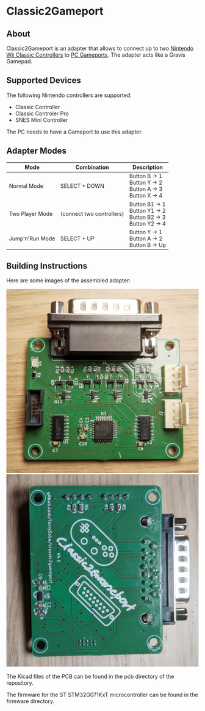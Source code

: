 Classic2Gameport
================

About
-----
Classic2Gameport is an adapter that allows to connect up to two [Nintendo Wii Classic Controllers](https://en.wikipedia.org/wiki/Classic_Controller) to [PC Gameports](https://en.wikipedia.org/wiki/Game_port).
The adapter acts like a Gravis Gamepad.

Supported Devices
-----------------

The following Nintendo controllers are supported:
 * Classic Controller
 * Classic Controler Pro
 * SNES Mini Controller

The PC needs to have a Gameport to use this adapter.


Adapter Modes
-------------

| Mode | Combination | Description |
|------|-------------|--|
| Normal Mode | SELECT + DOWN | Button B -> 1<br>Button Y -> 2<br>Button A -> 3<br>Button X -> 4 |
| Two Player Mode | (connect two controllers) | Button B1 -> 1<br>Button Y1 -> 2<br>Button B2 -> 3<br>Button Y2 -> 4<br>
| Jump'n'Run Mode | SELECT + UP | Button Y -> 1<br>Button A -> 2<br>Button B -> Up |

Building Instructions
---------------------

Here are some images of the assembled adapter:

![pcb v4 front](images/pcb_v4_front.jpg "PCB Version 4 Front")
![pcb v4 back](images/pcb_v4_back.jpg "PCB Version 4 Back")

The Kicad files of the PCB can be found in the pcb directory of the repository.

The firmware for the ST STM32G071KxT microcontroller can be found in the firmware directory.